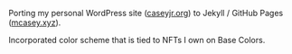 Porting my personal WordPress site (<a href="https://caseyjr.org">caseyjr.org</a>) to Jekyll / GitHub Pages (<a href="https://mcasey.xyz">mcasey.xyz</a>).

Incorporated color scheme that is tied to NFTs I own on Base Colors.

